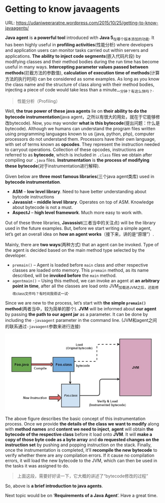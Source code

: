 # Getting to know javaagents

URL: https://udaniweeraratne.wordpress.com/2015/10/25/getting-to-know-javaagents/

**Java agent** is **a powerful tool** introduced with **Java 5**<sub>在哪个版本添加的功能</sub>. It has been highly useful in **profiling activities**(性能分析) where developers and application users can monitor tasks carried out within servers and applications. **The ability to inject code segments**(嵌入代码片段) by modifying classes and their method bodies during the run time has become useful in many ways. **Intercepting parameter values passed between methods**(拦截方法的参数值), **calculation of execution time of methods**(计算方法的执行时间) can be considered as some examples. As long as you know the class name and the structure of class along with their method bodies, injecting a piece of code would take less than a minute<sub>一分钟？有这么快吗？</sub>.

> 性能分析（Profiling）

Well, **the true power of these java agents** lie on **their ability to do the bytecode instrumentation**(java agent，之所以有很大的用处，就在于它能够修改bytecode). Now, you may wonder **what is this bytecode**(提出问题：什么是bytecode). Although we humans can understand the program files written using programming languages known to us (java, python, php), computer processors do not understand them. Processors have their own language, with set of terms known as **opcodes**. They represent the instruction needed to carryout operations. Collection of these opcodes, instructions are referred to as **bytecode**, which is included in `.class` files we obtain after compiling our `.java` files. **Instrumentation** is **the process of modifying these bytecode**(对于instrumentation进行解释).

Given below are **three most famous libraries**(三个java agent类库) used in **bytecode instrumentation**.

- **ASM** – **low level library**. Need to have better understanding about bytcode instructions
- **Javassist** – **middle level library**. Operates on top of ASM. Knowledge about bytecode is not a must.
- **AspectJ** – **high level framework**. Much more easy to work with.

Out of these three libraries, **Javassist**(三者当中的关注点) will be the library used in the future examples. But, before we start writing a simple agent, let’s get an overall idea on **how an agent works**（接下来，讲的是“原理”）.

Mainly, there are **two ways**(两种方式) that an agent can be invoked. Type of the agent is decided based on the main method type selected by the developer.

- `premain()` – Agent is loaded before `main` class and other respective classes are loaded onto memory. This `premain` method, as its name described, will be **invoked before** the `main` method.
- `agentmain()` – Using this method, we can invoke an agent at **an arbitrary point in time**, after all the classes are load onto JVM<sub>加载进JVM之后，还能修改class文件吗？有时间我得试一试</sub>.

Since we are new to the process, let’s start with **the simple `premain()` method**(两者当中，较为简单的那个). **JVM** will be informed about **our agent** by passing **the path to our agent jar** as a parameter. It can be done by including the `-javaagent` parameter in the command line. (JVM和agent之间的联系通过`-javaagent`参数来进行连接)

![Instrumentation of class files before load onto JVM](images/instrumentation-of-class-files-before-load-onto-JVM.jpg)

The above figure describes the basic concept of this instrumentation process. Once we provide **the details of the class we want to modify** along with **method names** and **content we need to inject**, **agent** will obtain **the bytecode of the respective class** before it load onto **JVM**. It will **make a copy of those byte code as a byte array** and **do requested changes on the instruction set** by pushing and popping instruction on the stack. Finally, once the instrumentation is completed, it’ll **recompile the new bytecode** to verify whether there are any compilation errors. If it cause no compilation errors, it will load the new bytecode to the JVM, which can then be used in the tasks it was assigned to do.

> 上面这段，需要好好读一下，它大概的讲述了“bytecode修改的过程”

So, above is **a brief introduction to java agents**.

Next topic would be on ‘**Requirements of a Java Agent**’. Have a great time.
